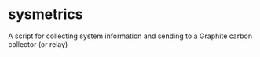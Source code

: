 # sysmetrics
A script for collecting system information and sending to a Graphite carbon collector (or relay)
